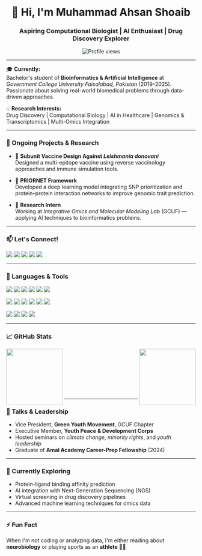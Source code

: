 <h1 align="center">👋 Hi, I'm Muhammad Ahsan Shoaib</h1>
<h3 align="center">Aspiring Computational Biologist | AI Enthusiast | Drug Discovery Explorer</h3>

<p align="center">
  <img src="https://komarev.com/ghpvc/?username=mahsanshoaib1&label=Profile%20views&color=0e75b6&style=flat" alt="Profile views" />
</p>

---

🎓 **Currently:**  
Bachelor's student of **Bioinformatics & Artificial Intelligence** at *Government College University Faisalabad, Pakistan* (2019–2025).  
Passionate about solving real-world biomedical problems through data-driven approaches.

💡 **Research Interests:**  
Drug Discovery | Computational Biology | AI in Healthcare | Genomics & Transcriptomics | Multi-Omics Integration

---

### 🔬 Ongoing Projects & Research

- 🧬 **Subunit Vaccine Design Against *Leishmania donovani***  
  Designed a multi-epitope vaccine using reverse vaccinology approaches and immune simulation tools.

- 🧠 **PRIORNET Framework**  
  Developed a deep learning model integrating SNP prioritization and protein–protein interaction networks to improve genomic trait prediction.

- 🔭 **Research Intern**  
  Working at *Integrative Omics and Molecular Modeling Lab* (GCUF) — applying AI techniques to bioinformatics problems.

---

### 📫 Let's Connect!

<p align="left">
  <a href="mailto:mahsanshoaib1@gmail.com"><img src="https://img.shields.io/badge/Gmail-D14836?style=for-the-badge&logo=gmail&logoColor=white" /></a>
  <a href="https://www.linkedin.com/in/muhammadahsanshoaib/" target="_blank"><img src="https://img.shields.io/badge/LinkedIn-blue?style=for-the-badge&logo=linkedin" /></a>
  <a href="https://twitter.com/mahsanshoaib" target="_blank"><img src="https://img.shields.io/badge/Twitter-blue?style=for-the-badge&logo=twitter" /></a>
  <a href="https://kaggle.com/mahsanshoaib" target="_blank"><img src="https://img.shields.io/badge/Kaggle-white?style=for-the-badge&logo=kaggle" /></a>
  <a href="https://www.youtube.com/c/bioalgofrontiers" target="_blank"><img src="https://img.shields.io/badge/YouTube-red?style=for-the-badge&logo=youtube" /></a>
</p>

---

### 🧰 Languages & Tools

<p>
  <img src="https://img.shields.io/badge/Python-3670A0?style=for-the-badge&logo=python&logoColor=white" />
  <img src="https://img.shields.io/badge/R-276DC3?style=for-the-badge&logo=r&logoColor=white" />
  <img src="https://img.shields.io/badge/C++-00599C?style=for-the-badge&logo=c%2B%2B&logoColor=white" />
  <img src="https://img.shields.io/badge/SQL-4479A1?style=for-the-badge&logo=mysql&logoColor=white" />
  <img src="https://img.shields.io/badge/Bash-4EAA25?style=for-the-badge&logo=gnu-bash&logoColor=white" />
  <img src="https://img.shields.io/badge/Linux-FCC624?style=for-the-badge&logo=linux&logoColor=black" />
</p>

<p>
  <img src="https://img.shields.io/badge/PyTorch-EE4C2C?style=for-the-badge&logo=pytorch&logoColor=white" />
  <img src="https://img.shields.io/badge/TensorFlow-FF6F00?style=for-the-badge&logo=tensorflow&logoColor=white" />
  <img src="https://img.shields.io/badge/OpenCV-5C3EE8?style=for-the-badge&logo=opencv&logoColor=white" />
  <img src="https://img.shields.io/badge/scikit--learn-F7931E?style=for-the-badge&logo=scikit-learn&logoColor=white" />
  <img src="https://img.shields.io/badge/Pandas-150458?style=for-the-badge&logo=pandas&logoColor=white" />
  <img src="https://img.shields.io/badge/Seaborn-3C5488?style=for-the-badge&logo=seaborn&logoColor=white" />
</p>

<p>
  <img src="https://img.shields.io/badge/AutoDock-1D2D50?style=for-the-badge" />
  <img src="https://img.shields.io/badge/PyMOL-56B4E9?style=for-the-badge" />
  <img src="https://img.shields.io/badge/IEDB-3165A3?style=for-the-badge" />
  <img src="https://img.shields.io/badge/SwissProt-3D3D3D?style=for-the-badge" />
</p>

---

### 📈 GitHub Stats

<p>
  <img align="left" src="https://github-readme-stats.vercel.app/api/top-langs/?username=mahsanshoaib1&layout=compact&theme=default" height="150"/>
  <img align="right" src="https://github-readme-stats.vercel.app/api?username=mahsanshoaib1&show_icons=true&theme=default&hide=contribs&count_private=true" height="150"/>
</p>

<br><br><br><br><br><br><br>

---

### 🎤 Talks & Leadership

- Vice President, **Green Youth Movement**, GCUF Chapter  
- Executive Member, **Youth Peace & Development Corps**  
- Hosted seminars on *climate change*, *minority rights*, and *youth leadership*  
- Graduate of **Amal Academy Career-Prep Fellowship** (2024)

---

### 🌱 Currently Exploring

- Protein-ligand binding affinity prediction  
- AI integration with Next-Generation Sequencing (NGS)  
- Virtual screening in drug discovery pipelines  
- Advanced machine learning techniques for omics data

---

### ⚡ Fun Fact
When I'm not coding or analyzing data, I'm either reading about **neurobiology** or playing sports as an **athlete** 🏃‍♂️


